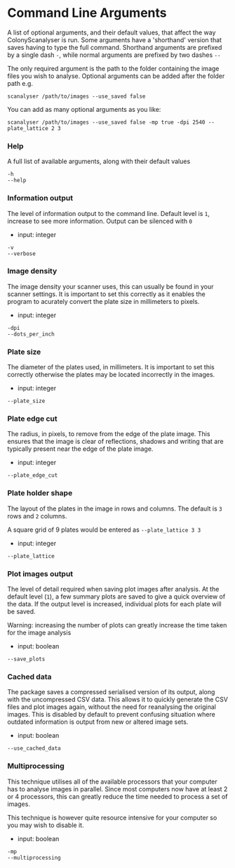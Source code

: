 # Command Line Arguments
A list of optional arguments, and their default values, that affect the way ColonyScanalyser is run. Some arguments have a 'shorthand' version that saves having to type the full command. Shorthand arguments are prefixed by a single dash `-`, while normal arguments are prefixed by two dashes `--`

The only required argument is the path to the folder containing the image files you wish to analyse. Optional arguments can be added after the folder path e.g.
```
scanalyser /path/to/images --use_saved false
```
You can add as many optional arguments as you like:
```
scanalyser /path/to/images --use_saved false -mp true -dpi 2540 --plate_lattice 2 3
```
### Help
A full list of available arguments, along with their default values
```
-h
--help
```
### Information output
The level of information output to the command line. Default level is `1`, increase to see more information. Output can be silenced with `0`

- input: integer
```
-v
--verbose
```
### Image density
The image density your scanner uses, this can usually be found in your scanner settings. It is important to set this correctly as it enables the program to acurately convert the plate size in millimeters to pixels.

- input: integer
```
-dpi
--dots_per_inch
```
### Plate size
The diameter of the plates used, in millimeters. It is important to set this correctly otherwise the plates may be located incorrectly in the images.

- input: integer
```
--plate_size
```
### Plate edge cut
The radius, in pixels, to remove from the edge of the plate image. This ensures that the image is clear of reflections, shadows and writing that are typically present near the edge of the plate image.

- input: integer
```
--plate_edge_cut
```
### Plate holder shape
The layout of the plates in the image in rows and columns. The default is `3` rows and `2` columns.

A square grid of 9 plates would be entered as `--plate_lattice 3 3`

- input: integer
```
--plate_lattice
```
### Plot images output
The level of detail required when saving plot images after analysis. At the default level (`1`), a few summary plots are saved to give a quick overview of the data. If the output level is increased, individual plots for each plate will be saved.

Warning: increasing the number of plots can greatly increase the time taken for the image analysis

- input: boolean
```
--save_plots
```
### Cached data
The package saves a compressed serialised version of its output, along with the uncompressed CSV data. This allows it to quickly generate the CSV files and plot images again, without the need for reanalysing the original images. This is disabled by default to prevent confusing situation where outdated information is output from new or altered image sets.

- input: boolean
```
--use_cached_data
```
### Multiprocessing
This technique utilises all of the available processors that your computer has to analyse images in parallel. Since most computers now have at least 2 or 4 processors, this can greatly reduce the time needed to process a set of images.

This technique is however quite resource intensive for your computer so you may wish to disable it.

- input: boolean
```
-mp
--multiprocessing
```

